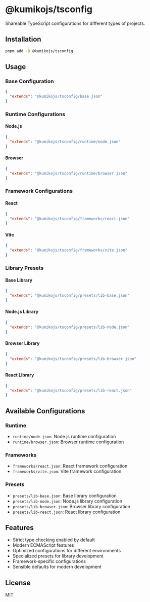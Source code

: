 # @kumikojs/tsconfig

Shareable TypeScript configurations for different types of projects.

## Installation

```bash
pnpm add -D @kumikojs/tsconfig
```

## Usage

### Base Configuration

```json
{
  "extends": "@kumikojs/tsconfig/base.json"
}
```

### Runtime Configurations

#### Node.js

```json
{
  "extends": "@kumikojs/tsconfig/runtime/node.json"
}
```

#### Browser

```json
{
  "extends": "@kumikojs/tsconfig/runtime/browser.json"
}
```

### Framework Configurations

#### React

```json
{
  "extends": "@kumikojs/tsconfig/frameworks/react.json"
}
```

#### Vite

```json
{
  "extends": "@kumikojs/tsconfig/frameworks/vite.json"
}
```

### Library Presets

#### Base Library

```json
{
  "extends": "@kumikojs/tsconfig/presets/lib-base.json"
}
```

#### Node.js Library

```json
{
  "extends": "@kumikojs/tsconfig/presets/lib-node.json"
}
```

#### Browser Library

```json
{
  "extends": "@kumikojs/tsconfig/presets/lib-browser.json"
}
```

#### React Library

```json
{
  "extends": "@kumikojs/tsconfig/presets/lib-react.json"
}
```

## Available Configurations

### Runtime

- `runtime/node.json`: Node.js runtime configuration
- `runtime/browser.json`: Browser runtime configuration

### Frameworks

- `frameworks/react.json`: React framework configuration
- `frameworks/vite.json`: Vite framework configuration

### Presets

- `presets/lib-base.json`: Base library configuration
- `presets/lib-node.json`: Node.js library configuration
- `presets/lib-browser.json`: Browser library configuration
- `presets/lib-react.json`: React library configuration

## Features

- Strict type checking enabled by default
- Modern ECMAScript features
- Optimized configurations for different environments
- Specialized presets for library development
- Framework-specific configurations
- Sensible defaults for modern development

## License

MIT

